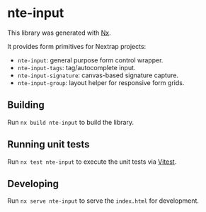 # nte-input

This library was generated with [Nx](https://nx.dev).

It provides form primitives for Nextrap projects:

- `nte-input`: general purpose form control wrapper.
- `nte-input-tags`: tag/autocomplete input.
- `nte-input-signature`: canvas-based signature capture.
- `nte-input-group`: layout helper for responsive form grids.

## Building

Run `nx build nte-input` to build the library.

## Running unit tests

Run `nx test nte-input` to execute the unit tests via [Vitest](https://vitest.dev/).

## Developing

Run `nx serve nte-input` to serve the `index.html` for development.
